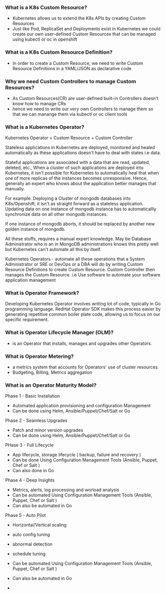 ### What is a K8s Custom Resource?
 - Kubernetes allows us to extend the K8s APIs by creating Custom Resources
 - Just like Pod, ReplicaSet and Deployments exist in Kubernetes we could create our own user-defined Custom Resources
   that can be managed using kubectl or oc in openshift

### What is a K8s Custom Resource Definition?
 - In order to create a Custom Resource, we need to write Custom Resource Definitions in a YAML/JSON as declarative code

### Why we need Custom Controllers to manage Custom Resources?
 - As Custom Resources(CR) are user-defined built-in Controllers doesn't know how to manage CRs 
 - hence we need to write our very own Controllers to manage them so that we can manange them via 
   kubectl or oc client tools

### What is a Kubernetes Operator?
Kubernetes Operator = Custom Resource + Custom Controller

Stateless applications in Kubernetes are deployed, monitored and healed automatically as these applications doesn't have to deal with states i.e data.

Stateful applications are associated with a data that are read, updated, deleted, etc.,
When a cluster of such applications are deployed into Kubernetes, it isn't possible for Kubernetes to automatically
heal that when one of more replicas of the instances becomes unresponsive.  Hence, generally an expert who knows about the application better manages that manually.

For example: 
   Deploying a Cluster of mongodb databases into K8s/Openshift, it isn't as straight forward as a stateless application.  
   Updating data on one instance of mongodb instance has to automaticallly synchronize data on all other mongodb
   instances.

   If one instance of mongodb aborts, it should be replaced by another new golden instance of mongodb.

All these stuffs, requires a manual expert knowledge. May be Database Administrator who is an in MongoDB administrations knows this pretty well but Kubernetes can't automate all this by itself.  

Kubernetes Operators - automate all these operations that a System Administrator or SRE or DevOps or a DBA will do by writing Custom Resource Definitions to create Custom Resource.  Custom Controller then manages the Custom Resource.
i.e Use software to automate your software application management

### What is Operator Framework?
Developing Kubernetes Operator involves writing lot of code, typically in Go programming language.  RedHat Operator SDK makes this process easier by generating repetitive common boiler plate code, allowing us to focus on our specific requirement. 

### What is Operator Lifecycle Manager (OLM)?
 - is an Operator that installs, manages and upgrades other Operators.

### What is Operator Metering?
 - a metrics system that accounts for Operators' use of cluster resources.
 - Budgeting, Billing, Metrics aggregation
### What is an Operator Maturity Model?

Phase 1 - Basic Installation
 - Automated application provisioning and configuration Management
 - Can be done using Helm, Ansible/Puppet/Chef/Salt or Go

Phase 2 - Seamless Upgrades
 - Patch and minor version upgrades
 - Can be done using Helm, Ansible/Puppet/Chef/Salt or Go

PHase 3 - Full Lifecycle
 - App lifecycle, storage lifecycle ( backup, failure and recovery )
 - Can be done Using Configuration Management Tools (Ansible, Puppet, Chef or Salt )
 - Can also done in Go

Phase 4 - Deep Insights
 - Metrics, alerts, log processing and worload analysis
 - Can be automated Using Configuration Management Tools (Ansible, Puppet, Chef or Salt )
 - Can also be automated in Go

Phase 5 - Auto Pilot
 - Horizontal/Vertical scaling
 - auto config tuning
 - abnormal detection
 - schedule tuning
 - Can be automated Using Configuration Management Tools (Ansible, Puppet, Chef or Salt )
 - Can also be automated in Go



 - 
